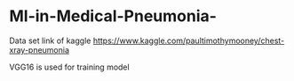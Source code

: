 # Ml-in-Medical-Pneumonia-


Data set link of kaggle
https://www.kaggle.com/paultimothymooney/chest-xray-pneumonia

VGG16 is used for training model
